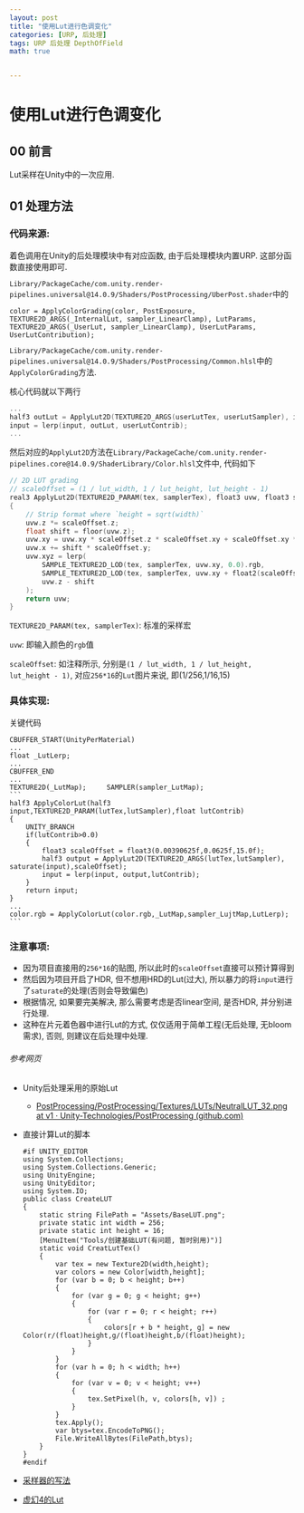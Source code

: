 ```yaml
---
layout: post
title: "使用Lut进行色调变化"
categories: [URP, 后处理]
tags: URP 后处理 DepthOfField
math: true


---
```


# 使用Lut进行色调变化

## 00 前言

Lut采样在Unity中的一次应用.

## 01 处理方法

### 代码来源:

着色调用在Unity的后处理模块中有对应函数, 由于后处理模块内置URP. 这部分函数直接使用即可.

`Library/PackageCache/com.unity.render-pipelines.universal@14.0.9/Shaders/PostProcessing/UberPost.shader`中的

`color = ApplyColorGrading(color, PostExposure, TEXTURE2D_ARGS(_InternalLut, sampler_LinearClamp), LutParams, TEXTURE2D_ARGS(_UserLut, sampler_LinearClamp), UserLutParams, UserLutContribution);`

`Library/PackageCache/com.unity.render-pipelines.universal@14.0.9/Shaders/PostProcessing/Common.hlsl`中的`ApplyColorGrading`方法.

核心代码就以下两行

```c++
...
half3 outLut = ApplyLut2D(TEXTURE2D_ARGS(userLutTex, userLutSampler), input, userLutParams);
input = lerp(input, outLut, userLutContrib);
...
```

然后对应的`ApplyLut2D`方法在`Library/PackageCache/com.unity.render-pipelines.core@14.0.9/ShaderLibrary/Color.hlsl`文件中, 代码如下

```c++
// 2D LUT grading
// scaleOffset = (1 / lut_width, 1 / lut_height, lut_height - 1)
real3 ApplyLut2D(TEXTURE2D_PARAM(tex, samplerTex), float3 uvw, float3 scaleOffset)
{
    // Strip format where `height = sqrt(width)`
    uvw.z *= scaleOffset.z;
    float shift = floor(uvw.z);
    uvw.xy = uvw.xy * scaleOffset.z * scaleOffset.xy + scaleOffset.xy * 0.5;
    uvw.x += shift * scaleOffset.y;
    uvw.xyz = lerp(
        SAMPLE_TEXTURE2D_LOD(tex, samplerTex, uvw.xy, 0.0).rgb,
        SAMPLE_TEXTURE2D_LOD(tex, samplerTex, uvw.xy + float2(scaleOffset.y, 0.0), 0.0).rgb,
        uvw.z - shift
    );
    return uvw;
}
```

`TEXTURE2D_PARAM(tex, samplerTex)`: 标准的采样宏

`uvw`: 即输入颜色的`rgb`值

`scaleOffset`: 如注释所示, 分别是`(1 / lut_width, 1 / lut_height, lut_height - 1)`, 对应`256*16`的`Lut`图片来说, 即(1/256,1/16,15)

### 具体实现:

关键代码

````
CBUFFER_START(UnityPerMaterial)
...
float _LutLerp;
...
CBUFFER_END
...
TEXTURE2D(_LutMap);		SAMPLER(sampler_LutMap);
```
half3 ApplyColorLut(half3 input,TEXTURE2D_PARAM(lutTex,lutSampler),float lutContrib)
{
	UNITY_BRANCH
	if(lutContrib>0.0)
	{
		float3 scaleOffset = float3(0.00390625f,0.0625f,15.0f);
		half3 output = ApplyLut2D(TEXTURE2D_ARGS(lutTex,lutSampler), saturate(input),scaleOffset);
		input = lerp(input, output,lutContrib);
	}
	return input;
}
...
color.rgb = ApplyColorLut(color.rgb,_LutMap,sampler_LujtMap,LutLerp);
```
````

### 注意事项:

- 因为项目直接用的`256*16`的贴图, 所以此时的`scaleOffset`直接可以预计算得到
- 然后因为项目开启了HDR, 但不想用HRD的Lut(过大), 所以暴力的将`input`进行了`saturate`的处理(否则会导致偏色)
- 根据情况, 如果要完美解决, 那么需要考虑是否linear空间, 是否HDR, 并分别进行处理.
- 这种在片元着色器中进行Lut的方式, 仅仅适用于简单工程(无后处理, 无bloom需求), 否则, 则建议在后处理中处理.



###### 参考网页

- Unity后处理采用的原始Lut

  - [PostProcessing/PostProcessing/Textures/LUTs/NeutralLUT_32.png at v1 · Unity-Technologies/PostProcessing (github.com)](https://github.com/Unity-Technologies/PostProcessing/blob/v1/PostProcessing/Textures/LUTs/NeutralLUT_32.png)

- 直接计算Lut的脚本

  ```
  #if UNITY_EDITOR
  using System.Collections;
  using System.Collections.Generic;
  using UnityEngine;
  using UnityEditor;
  using System.IO;
  public class CreateLUT
  {
      static string FilePath = "Assets/BaseLUT.png";
      private static int width = 256;
      private static int height = 16;
      [MenuItem("Tools/创建基础LUT(有问题, 暂时别用)")]
      static void CreatLutTex()
      {
          var tex = new Texture2D(width,height);
          var colors = new Color[width,height];
          for (var b = 0; b < height; b++)
          {
              for (var g = 0; g < height; g++)
              {
                  for (var r = 0; r < height; r++)
                  {
                      colors[r + b * height, g] = new Color(r/(float)height,g/(float)height,b/(float)height);
                  }
              }
          }
          for (var h = 0; h < width; h++)
          {
              for (var v = 0; v < height; v++)
              {
                  tex.SetPixel(h, v, colors[h, v]) ;
              }
          }
          tex.Apply();
          var btys=tex.EncodeToPNG();
          File.WriteAllBytes(FilePath,btys);
      }
  }
  #endif
  ```

- [采样器的写法](https://docs.unity3d.com/2019.4/Documentation/Manual/SL-SamplerStates.html)

- [虚幻4的Lut](https://docs.unrealengine.com/4.26/en-US/RenderingAndGraphics/PostProcessEffects/UsingLUTs/)
